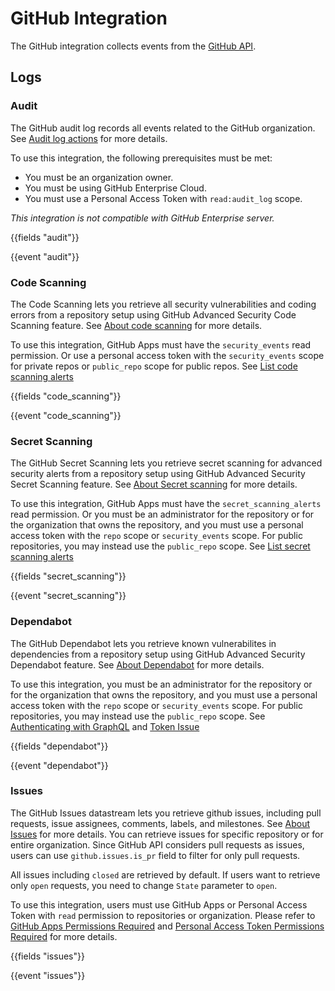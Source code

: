 # GitHub Integration

The GitHub integration collects events from the [GitHub API](https://docs.github.com/en/rest ).

## Logs

### Audit

The GitHub audit log records all events related to the GitHub organization. See [Audit log actions](https://docs.github.com/en/organizations/keeping-your-organization-secure/reviewing-the-audit-log-for-your-organization#audit-log-actions) for more details.

To use this integration, the following prerequisites must be met:
 - You must be an organization owner.
 - You must be using GitHub Enterprise Cloud.
 - You must use a Personal Access Token with `read:audit_log` scope.

*This integration is not compatible with GitHub Enterprise server.*

{{fields "audit"}}

{{event "audit"}}


### Code Scanning

The Code Scanning lets you retrieve all security vulnerabilities and coding errors from a repository setup using GitHub Advanced Security Code Scanning feature. See [About code scanning](https://docs.github.com/en/code-security/code-scanning/automatically-scanning-your-code-for-vulnerabilities-and-errors/about-code-scanning) for more details.

To use this integration, GitHub Apps must have the `security_events` read permission. 
Or use a personal access token with the `security_events` scope for private repos or `public_repo` scope for public repos. See [List code scanning alerts](https://docs.github.com/en/enterprise-cloud@latest/rest/code-scanning#list-code-scanning-alerts-for-a-repository)

{{fields "code_scanning"}}

{{event "code_scanning"}}


### Secret Scanning

The GitHub Secret Scanning lets you retrieve secret scanning for advanced security alerts from a repository setup using GitHub Advanced Security Secret Scanning feature. See [About Secret scanning](https://docs.github.com/en/enterprise-cloud@latest/code-security/secret-scanning/about-secret-scanning) for more details.

To use this integration, GitHub Apps must have the `secret_scanning_alerts` read permission. 
Or you must be an administrator for the repository or for the organization that owns the repository, and you must use a personal access token with the `repo` scope or `security_events` scope. For public repositories, you may instead use the `public_repo` scope. See [List secret scanning alerts](https://docs.github.com/en/enterprise-cloud@latest/rest/secret-scanning#list-secret-scanning-alerts-for-a-repository)

{{fields "secret_scanning"}}

{{event "secret_scanning"}}

### Dependabot

The GitHub Dependabot lets you retrieve known vulnerabilites in dependencies from a repository setup using GitHub Advanced Security Dependabot feature. See [About Dependabot](https://docs.github.com/en/code-security/dependabot/dependabot-alerts) for more details.

To use this integration, you must be an administrator for the repository or for the organization that owns the repository, and you must use a personal access token with the `repo` scope or `security_events` scope. For public repositories, you may instead use the `public_repo` scope. See [Authenticating with GraphQL](https://docs.github.com/en/graphql/guides/forming-calls-with-graphql#authenticating-with-graphql) and [Token Issue](https://github.com/dependabot/feedback/issues/169)

{{fields "dependabot"}}

{{event "dependabot"}}

### Issues

The GitHub Issues datastream lets you retrieve github issues, including pull requests, issue assignees, comments, labels, and milestones. See [About Issues](https://docs.github.com/en/rest/issues/issues?apiVersion=latest) for more details. You can retrieve issues for specific repository or for entire organization. Since GitHub API considers pull requests as issues, users can use `github.issues.is_pr` field to filter for only pull requests. 

All issues including `closed` are retrieved by default. If users want to retrieve only `open` requests, you need to change `State` parameter to `open`.

To use this integration, users must use GitHub Apps or Personal Access Token with `read` permission to repositories or organization. Please refer to [GitHub Apps Permissions Required](https://docs.github.com/en/rest/overview/permissions-required-for-github-apps?apiVersion=latest) and [Personal Access Token Permissions Required](https://docs.github.com/en/rest/overview/permissions-required-for-fine-grained-personal-access-tokens?apiVersion=latest) for more details.

{{fields "issues"}}

{{event "issues"}}